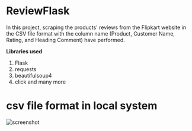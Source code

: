 # ReviewFlask
In this project, scraping the products' reviews from the Flipkart website in the CSV file format with the column name (Product, Customer Name, Rating, and Heading Comment) have performed.


**Libraries used**
1. Flask
2. requests
3. beautifulsoup4
4. click
and many more

# csv file format in local system
![screenshot](https://user-images.githubusercontent.com/113835772/213706226-477b5a0c-05d7-4c0c-8a77-1f6ee3a9a786.PNG)
